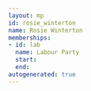 ```yaml
---
layout: mp
id: rosie_winterton
name: Rosie Winterton
memberships:
- id: lab
  name: Labour Party
  start: 
  end: 
autogenerated: true
---
```

